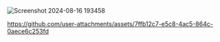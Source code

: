 ![Screenshot 2024-08-16 193458](https://github.com/user-attachments/assets/709586b5-ce8d-4dc9-a668-6d22afd64818)


https://github.com/user-attachments/assets/7ffb12c7-e5c8-4ac5-864c-0aece6c253fd

